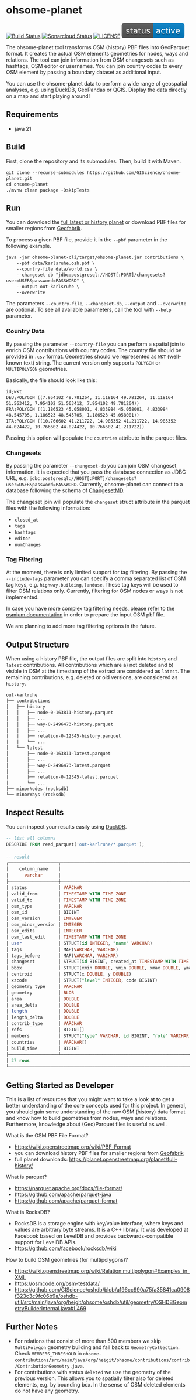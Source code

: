 # ohsome-planet

[![Build Status](https://jenkins.heigit.org/buildStatus/icon?job=ohsome-planet/main)](https://jenkins.heigit.org/job/ohsome-planet/job/main/)
[![Sonarcloud Status](https://sonarcloud.io/api/project_badges/measure?project=org.heigit.ohsome:ohsome-planet&metric=alert_status)](https://sonarcloud.io/dashboard?id=org.heigit.ohsome:ohsome-planet)
[![LICENSE](https://img.shields.io/github/license/GIScience/ohsome-planet)](LICENSE)
[![status: active](https://github.com/GIScience/badges/raw/master/status/active.svg)](https://github.com/GIScience/badges#active)

The ohsome-planet tool transforms OSM (history) PBF files into GeoParquet format.
It creates the actual OSM elements geometries for nodes, ways and relations.
The tool can join information from OSM changesets such as hashtags, OSM editor or usernames.
You can join country codes to every OSM element by passing a boundary dataset as additional input.

You can use the ohsome-planet data to perform a wide range of geospatial analyses, e.g. using DuckDB, GeoPandas or QGIS.
Display the data directly on a map and start playing around!


## Requirements
- java 21

## Build

First, clone the repository and its submodules. Then, build it with Maven.
```shell
git clone --recurse-submodules https://github.com/GIScience/ohsome-planet.git
cd ohsome-planet
./mvnw clean package -DskipTests
```

## Run
You can download the [full latest or history planet](https://planet.openstreetmap.org/pbf/full-history/) 
or download PBF files for smaller regions from [Geofabrik](https://osm-internal.download.geofabrik.de/).

To process a given PBF file, provide it in the `--pbf` parameter in the following example.
```shell
java -jar ohsome-planet-cli/target/ohsome-planet.jar contributions \
    --pbf data/karlsruhe.osh.pbf \
    --country-file data/world.csv \
    --changeset-db "jdbc:postgresql://HOST[:PORT]/changesets?user=USER&password=PASSWORD" \
    --output out-karlsruhe \
    --overwrite 
```
The parameters `--country-file`, `--changeset-db`, `--output` and `--overwrite` are optional.
To see all available parameters, call the tool with `--help` parameter.

### Country Data
By passing the parameter `--country-file` you can perform a spatial join to enrich OSM contributions with country codes.
The country file should be provided in `.csv` format.
Geometries should we represented as `WKT` (well-known text) string.
The current version only supports `POLYGON` or `MULTIPOLYGON` geometries.

Basically, the file should look like this:
```
id;wkt
DEU;POLYGON ((7.954102 49.781264, 11.118164 49.781264, 11.118164 51.563412, 7.954102 51.563412, 7.954102 49.781264))
FRA;POLYGON ((1.186523 45.058001, 4.833984 45.058001, 4.833984 48.545705, 1.186523 48.545705, 1.186523 45.058001))
ITA;POLYGON ((10.766602 41.211722, 14.985352 41.211722, 14.985352 44.024422, 10.766602 44.024422, 10.766602 41.211722))
```

Passing this option will populate the `countries` attribute in the parquet files.

### Changesets
By passing the parameter `--changeset-db` you can join OSM changeset information.
It is expected that you pass the database connection as JDBC URL, e.g. `jdbc:postgresql://HOST[:PORT]/changesets?user=USER&password=PASSWORD`.
Currently, ohsome-planet can connect to a database following the schema of [ChangesetMD](https://github.com/ToeBee/ChangesetMD).

The changeset join will populate the `changeset` struct attribute in the parquet files with the following information:
- `closed_at`
- `tags`
- `hashtags`
- `editor`
- `numChanges`


### Tag Filtering
At the moment, there is only limited support for tag filtering.
By passing the `--include-tags` parameter you can specify a comma separated list of OSM tag keys, e.g. `highway,building,landuse`.
These tag keys will be used to filter OSM relations only.
Currently, filtering for OSM nodes or ways is not implemented.

In case you have more complex tag filtering needs, please refer to the [osmium documentation](https://docs.osmcode.org/osmium/latest/osmium-tags-filter.html) in order to prepare the input OSM pbf file.

We are planning to add more tag filtering options in the future.

## Output Structure

When using a history PBF file, the output files are split into `history` and `latest` contributions. 
All contributions which are a) not deleted and b) visible in OSM at the timestamp of the extract are considered as `latest`.
The remaining contributions, e.g. deleted or old versions, are considered as `history`.

```
out-karlruhe
├── contributions
│   ├── history
│   │   ├── node-0-163811-history.parquet
│   │   ├── ...
│   │   ├── way-0-2496473-history.parquet
│   │   ├── ...
│   │   ├── relation-0-12345-history.parquet
│   │   └── ...
│   └── latest
│       ├── node-0-163811-latest.parquet
│       ├── ...
│       ├── way-0-2496473-latest.parquet
│       ├── ...
│       ├── relation-0-12345-latest.parquet
│       └── ...
├── minorNodes (rocksdb)
└── minorWays (rocksdb)
```

## Inspect Results
You can inspect your results easily using [DuckDB](https://duckdb.org/docs/installation).

```sql
-- list all columns
DESCRIBE FROM read_parquet('out-karlruhe/*.parquet');

-- result
┌───────────────────┬────────────────────────────────────────────────────────────────────────────────────────────────────────────────────────────────────────────────────────────────────────────────┬─────────┬─────────┬─────────┬─────────┐
│    column_name    │                                                                                  column_type                                                                                   │  null   │   key   │ default │  extra  │
│      varchar      │                                                                                    varchar                                                                                     │ varchar │ varchar │ varchar │ varchar │
├───────────────────┼────────────────────────────────────────────────────────────────────────────────────────────────────────────────────────────────────────────────────────────────────────────────┼─────────┼─────────┼─────────┼─────────┤
│ status            │ VARCHAR                                                                                                                                                                        │ YES     │ NULL    │ NULL    │ NULL    │
│ valid_from        │ TIMESTAMP WITH TIME ZONE                                                                                                                                                       │ YES     │ NULL    │ NULL    │ NULL    │
│ valid_to          │ TIMESTAMP WITH TIME ZONE                                                                                                                                                       │ YES     │ NULL    │ NULL    │ NULL    │
│ osm_type          │ VARCHAR                                                                                                                                                                        │ YES     │ NULL    │ NULL    │ NULL    │
│ osm_id            │ BIGINT                                                                                                                                                                         │ YES     │ NULL    │ NULL    │ NULL    │
│ osm_version       │ INTEGER                                                                                                                                                                        │ YES     │ NULL    │ NULL    │ NULL    │
│ osm_minor_version │ INTEGER                                                                                                                                                                        │ YES     │ NULL    │ NULL    │ NULL    │
│ osm_edits         │ INTEGER                                                                                                                                                                        │ YES     │ NULL    │ NULL    │ NULL    │
│ osm_last_edit     │ TIMESTAMP WITH TIME ZONE                                                                                                                                                       │ YES     │ NULL    │ NULL    │ NULL    │
│ user              │ STRUCT(id INTEGER, "name" VARCHAR)                                                                                                                                             │ YES     │ NULL    │ NULL    │ NULL    │
│ tags              │ MAP(VARCHAR, VARCHAR)                                                                                                                                                          │ YES     │ NULL    │ NULL    │ NULL    │
│ tags_before       │ MAP(VARCHAR, VARCHAR)                                                                                                                                                          │ YES     │ NULL    │ NULL    │ NULL    │
│ changeset         │ STRUCT(id BIGINT, created_at TIMESTAMP WITH TIME ZONE, closed_at TIMESTAMP WITH TIME ZONE, tags MAP(VARCHAR, VARCHAR), hashtags VARCHAR[], editor VARCHAR, numChanges INTEGER) │ YES     │ NULL    │ NULL    │ NULL    │
│ bbox              │ STRUCT(xmin DOUBLE, ymin DOUBLE, xmax DOUBLE, ymax DOUBLE)                                                                                                                     │ YES     │ NULL    │ NULL    │ NULL    │
│ centroid          │ STRUCT(x DOUBLE, y DOUBLE)                                                                                                                                                     │ YES     │ NULL    │ NULL    │ NULL    │
│ xzcode            │ STRUCT("level" INTEGER, code BIGINT)                                                                                                                                           │ YES     │ NULL    │ NULL    │ NULL    │
│ geometry_type     │ VARCHAR                                                                                                                                                                        │ YES     │ NULL    │ NULL    │ NULL    │
│ geometry          │ BLOB                                                                                                                                                                           │ YES     │ NULL    │ NULL    │ NULL    │
│ area              │ DOUBLE                                                                                                                                                                         │ YES     │ NULL    │ NULL    │ NULL    │
│ area_delta        │ DOUBLE                                                                                                                                                                         │ YES     │ NULL    │ NULL    │ NULL    │
│ length            │ DOUBLE                                                                                                                                                                         │ YES     │ NULL    │ NULL    │ NULL    │
│ length_delta      │ DOUBLE                                                                                                                                                                         │ YES     │ NULL    │ NULL    │ NULL    │
│ contrib_type      │ VARCHAR                                                                                                                                                                        │ YES     │ NULL    │ NULL    │ NULL    │
│ refs              │ BIGINT[]                                                                                                                                                                       │ YES     │ NULL    │ NULL    │ NULL    │
│ members           │ STRUCT("type" VARCHAR, id BIGINT, "role" VARCHAR, geometry_type VARCHAR, geometry BLOB)[]                                                                                      │ YES     │ NULL    │ NULL    │ NULL    │
│ countries         │ VARCHAR[]                                                                                                                                                                      │ YES     │ NULL    │ NULL    │ NULL    │
│ build_time        │ BIGINT                                                                                                                                                                         │ YES     │ NULL    │ NULL    │ NULL    │
├───────────────────┴────────────────────────────────────────────────────────────────────────────────────────────────────────────────────────────────────────────────────────────────────────────────┴─────────┴─────────┴─────────┴─────────┤
│ 27 rows                                                                                                                                                                                                                          6 columns │
└────────────────────────────────────────────────────────────────────────────────────────────────────────────────────────────────────────────────────────────────────────────────────────────────────────────────────────────────────────────┘
```

## Getting Started as Developer
This is a list of resources that you might want to take a look at to get a better understanding of the core concepts used for this project. 
In general, you should gain some understanding of the raw OSM (history) data format and know how to build geometries from nodes, ways and relations.
Furthermore, knowledge about (Geo)Parquet files is useful as well.

What is the OSM PBF File Format?
* https://wiki.openstreetmap.org/wiki/PBF_Format
* you can download history PBF files for smaller regions from [Geofabrik](https://osm-internal.download.geofabrik.de/)
* full planet downloads: https://planet.openstreetmap.org/planet/full-history/

What is parquet?
* https://parquet.apache.org/docs/file-format/
* https://github.com/apache/parquet-java
* https://github.com/apache/parquet-format

What is RocksDB?
* RocksDB is a storage engine with key/value interface, where keys and values are arbitrary byte streams. It is a C++ library. It was developed at Facebook based on LevelDB and provides backwards-compatible support for LevelDB APIs.
* https://github.com/facebook/rocksdb/wiki

How to build OSM geometries (for multipolygons)?
* https://wiki.openstreetmap.org/wiki/Relation:multipolygon#Examples_in_XML
* https://osmcode.org/osm-testdata/
* https://github.com/GIScience/oshdb/blob/a196cc990a75fa35841ca0908f323c3c9fc06b9a/oshdb-util/src/main/java/org/heigit/ohsome/oshdb/util/geometry/OSHDBGeometryBuilderInternal.java#L469


## Further Notes
* For relations that consist of more than 500 members we skip `MultiPolygon` geometry building and fall back to `GeometryCollection`. Check `MEMBERS_THRESHOLD` in `ohsome-contributions/src/main/java/org/heigit/ohsome/contributions/contrib/ContributionGeometry.java`.
* For contributions with status `deleted` we use the geometry of the previous version. This allows you to spatially filter also for deleted elements, e.g. by bounding box. In the sense of OSM deleted elements do not have any geometry.